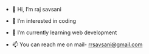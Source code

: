- 👋 Hi, I’m raj savsani
- 👀 I’m interested in coding
- 🌱 I’m currently learning web development

- 📫 You can reach me on mail- rrsavsani@gmail.com

<!---
raj-savsani/raj-savsani is a ✨ special ✨ repository because its `README.md` (this file) appears on your GitHub profile.
You can click the Preview link to take a look at your changes.
--->
